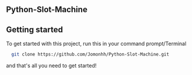## Python-Slot-Machine


## Getting started

To get started with this project, run this in your command prompt/Terminal 

```bash
  git clone https://github.com/Jomonhh/Python-Slot-Machine.git
```
and that's all you need to get started!
